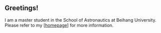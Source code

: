 ## Greetings!
I am a master student in the School of Astronautics at Beihang University.
Please refer to my \[[homepage](https://zcen-xiong.github.io)\] for more information.

<!---
ZCen-Xiong/ZCen-Xiong is a ✨ special ✨ repository because its `README.md` (this file) appears on your GitHub profile.
You can click the Preview link to take a look at your changes.
--->
